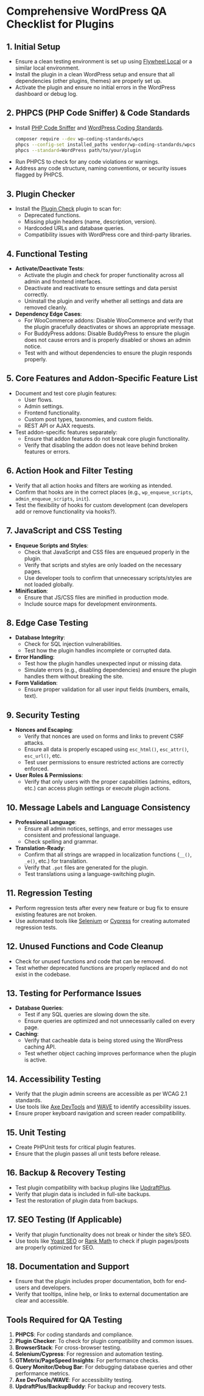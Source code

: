 
# Comprehensive WordPress QA Checklist for Plugins

## 1. **Initial Setup**
- Ensure a clean testing environment is set up using [Flywheel Local](https://localwp.com/) or a similar local environment.
- Install the plugin in a clean WordPress setup and ensure that all dependencies (other plugins, themes) are properly set up.
- Activate the plugin and ensure no initial errors in the WordPress dashboard or debug log.

## 2. **PHPCS (PHP Code Sniffer) & Code Standards**
- Install [PHP Code Sniffer](https://github.com/squizlabs/PHP_CodeSniffer) and [WordPress Coding Standards](https://github.com/WordPress/WordPress-Coding-Standards).
  ```bash
  composer require --dev wp-coding-standards/wpcs
  phpcs --config-set installed_paths vendor/wp-coding-standards/wpcs
  phpcs --standard=WordPress path/to/your/plugin
  ```
- Run PHPCS to check for any code violations or warnings.
- Address any code structure, naming conventions, or security issues flagged by PHPCS.

## 3. **Plugin Checker**
- Install the [Plugin Check](https://wordpress.org/plugins/plugin-check/) plugin to scan for:
  - Deprecated functions.
  - Missing plugin headers (name, description, version).
  - Hardcoded URLs and database queries.
  - Compatibility issues with WordPress core and third-party libraries.

## 4. **Functional Testing**
- **Activate/Deactivate Tests**:
  - Activate the plugin and check for proper functionality across all admin and frontend interfaces.
  - Deactivate and reactivate to ensure settings and data persist correctly.
  - Uninstall the plugin and verify whether all settings and data are removed cleanly.
- **Dependency Edge Cases**:
  - For WooCommerce addons: Disable WooCommerce and verify that the plugin gracefully deactivates or shows an appropriate message.
  - For BuddyPress addons: Disable BuddyPress to ensure the plugin does not cause errors and is properly disabled or shows an admin notice.
  - Test with and without dependencies to ensure the plugin responds properly.

## 5. **Core Features and Addon-Specific Feature List**
- Document and test core plugin features:
  - User flows.
  - Admin settings.
  - Frontend functionality.
  - Custom post types, taxonomies, and custom fields.
  - REST API or AJAX requests.
- Test addon-specific features separately:
  - Ensure that addon features do not break core plugin functionality.
  - Verify that disabling the addon does not leave behind broken features or errors.

## 6. **Action Hook and Filter Testing**
- Verify that all action hooks and filters are working as intended.
- Confirm that hooks are in the correct places (e.g., `wp_enqueue_scripts`, `admin_enqueue_scripts`, `init`).
- Test the flexibility of hooks for custom development (can developers add or remove functionality via hooks?).

## 7. **JavaScript and CSS Testing**
- **Enqueue Scripts and Styles**:
  - Check that JavaScript and CSS files are enqueued properly in the plugin.
  - Verify that scripts and styles are only loaded on the necessary pages.
  - Use developer tools to confirm that unnecessary scripts/styles are not loaded globally.
- **Minification**:
  - Ensure that JS/CSS files are minified in production mode.
  - Include source maps for development environments.

## 8. **Edge Case Testing**
- **Database Integrity**:
  - Check for SQL injection vulnerabilities.
  - Test how the plugin handles incomplete or corrupted data.
- **Error Handling**:
  - Test how the plugin handles unexpected input or missing data.
  - Simulate errors (e.g., disabling dependencies) and ensure the plugin handles them without breaking the site.
- **Form Validation**:
  - Ensure proper validation for all user input fields (numbers, emails, text).

## 9. **Security Testing**
- **Nonces and Escaping**:
  - Verify that nonces are used on forms and links to prevent CSRF attacks.
  - Ensure all data is properly escaped using `esc_html()`, `esc_attr()`, `esc_url()`, etc.
  - Test user permissions to ensure restricted actions are correctly enforced.
- **User Roles & Permissions**:
  - Verify that only users with the proper capabilities (admins, editors, etc.) can access plugin settings or execute plugin actions.

## 10. **Message Labels and Language Consistency**
- **Professional Language**:
  - Ensure all admin notices, settings, and error messages use consistent and professional language.
  - Check spelling and grammar.
- **Translation-Ready**:
  - Confirm that all strings are wrapped in localization functions (`__()`, `_e()`, etc.) for translation.
  - Verify that `.pot` files are generated for the plugin.
  - Test translations using a language-switching plugin.

## 11. **Regression Testing**
- Perform regression tests after every new feature or bug fix to ensure existing features are not broken.
- Use automated tools like [Selenium](https://www.selenium.dev/) or [Cypress](https://www.cypress.io/) for creating automated regression tests.

## 12. **Unused Functions and Code Cleanup**
- Check for unused functions and code that can be removed.
- Test whether deprecated functions are properly replaced and do not exist in the codebase.

## 13. **Testing for Performance Issues**
- **Database Queries**:
  - Test if any SQL queries are slowing down the site.
  - Ensure queries are optimized and not unnecessarily called on every page.
- **Caching**:
  - Verify that cacheable data is being stored using the WordPress caching API.
  - Test whether object caching improves performance when the plugin is active.

## 14. **Accessibility Testing**
- Verify that the plugin admin screens are accessible as per WCAG 2.1 standards.
- Use tools like [Axe DevTools](https://www.deque.com/axe/devtools/) and [WAVE](https://wave.webaim.org/) to identify accessibility issues.
- Ensure proper keyboard navigation and screen reader compatibility.

## 15. **Unit Testing**
- Create PHPUnit tests for critical plugin features.
- Ensure that the plugin passes all unit tests before release.

## 16. **Backup & Recovery Testing**
- Test plugin compatibility with backup plugins like [UpdraftPlus](https://updraftplus.com/).
- Verify that plugin data is included in full-site backups.
- Test the restoration of plugin data from backups.

## 17. **SEO Testing (If Applicable)**
- Verify that plugin functionality does not break or hinder the site’s SEO.
- Use tools like [Yoast SEO](https://yoast.com/wordpress/plugins/seo/) or [Rank Math](https://rankmath.com/) to check if plugin pages/posts are properly optimized for SEO.

## 18. **Documentation and Support**
- Ensure that the plugin includes proper documentation, both for end-users and developers.
- Verify that tooltips, inline help, or links to external documentation are clear and accessible.

## Tools Required for QA Testing
1. **PHPCS**: For coding standards and compliance.
2. **Plugin Checker**: To check for plugin compatibility and common issues.
3. **BrowserStack**: For cross-browser testing.
4. **Selenium/Cypress**: For regression and automation testing.
5. **GTMetrix/PageSpeed Insights**: For performance checks.
6. **Query Monitor/Debug Bar**: For debugging database queries and other performance metrics.
7. **Axe DevTools/WAVE**: For accessibility testing.
8. **UpdraftPlus/BackupBuddy**: For backup and recovery tests.
